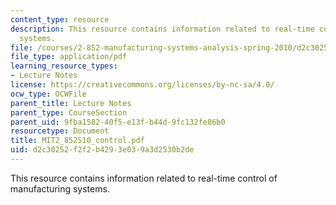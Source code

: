 ```yaml
---
content_type: resource
description: This resource contains information related to real-time control of manufacturing
  systems.
file: /courses/2-852-manufacturing-systems-analysis-spring-2010/d2c30252f2f2b4293e039a3d2530b2de_MIT2_852S10_control.pdf
file_type: application/pdf
learning_resource_types:
- Lecture Notes
license: https://creativecommons.org/licenses/by-nc-sa/4.0/
ocw_type: OCWFile
parent_title: Lecture Notes
parent_type: CourseSection
parent_uid: 9fba1582-40f5-e13f-b44d-9fc132fe86b0
resourcetype: Document
title: MIT2_852S10_control.pdf
uid: d2c30252-f2f2-b429-3e03-9a3d2530b2de
---
```

This resource contains information related to real-time control of manufacturing systems.